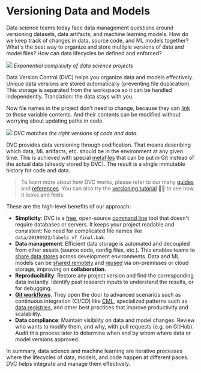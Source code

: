 # Versioning Data and Models

Data science teams today face data management questions around versioning
datasets, data artifacts, and machine learning models. How do we keep track of
changes in data, source code, and ML models together? What's the best way to
organize and store multiple versions of data and model files? How can data
lifecycles be defined and enforced?

![](/img/data-ver-complex.png) _Exponential complexity of data science projects_

Data Version Control (DVC) helps you organize data and models effectively.
Unique data versions are stored automatically (preventing file duplication).
This storage is separated from the <abbr>workspace</abbr> so it can be handled
independently. Translation: the data stays with you.

Now file names in the project don't need to change, because they can
[link](/doc/user-guide/large-dataset-optimization#file-link-types-for-the-dvc-cache)
to those variable contents. And their contents can be modified without worrying
about updating paths in code.

![](/img/project-versions.png) _DVC matches the right versions of code and
data._

DVC provides data versioning through codification. That means describing which
data, ML artifacts, etc. should be in the environment at any given time. This is
achieved with special [metafiles](/doc/user-guide/dvc-files-and-directories)
that can be put in Git instead of the actual data (already stored by DVC). The
result is a single immutable history for code and data.

> To learn more about how DVC works, please refer to our many
> [guides](/doc/user-guide) and [references](/doc/command-reference). You can
> also try the
> [versioning tutorial](/doc/use-cases/versioning-data-and-model-files/tutorial)
> 👩‍💻 to see how it looks and feels.

These are the high-level benefits of our approach:

- **Simplicity**: DVC is a
  [free](https://github.com/iterative/dvc/blob/master/LICENSE), open-source
  [command line](/doc/command-reference) tool that doesn't require databases or
  servers. It keeps your project readable and consistent: No need for
  complicated file names like `data/20190922/labels_v7_final.bak`.
- **Data management**: Efficient data storage is automated and decoupled from
  other assets (source code, config files, etc.). This enables teams to
  [share data stores](/doc/use-cases/shared-development-server) across
  development environments. Data and ML models can be
  [shared remotely](/doc/use-cases/sharing-data-and-model-files) and
  [reused](/doc/start/data-access) via on-premisses or cloud storage, improving
  on **collaboration**.
- **Reproducibility**: Restore any project version and find the corresponding
  data instantly. Identify past research inputs to understand the results, or
  for debugging.
- [**Git workflows**](https://about.gitlab.com/topics/version-control/what-is-git-workflow/).
  They open the door to advanced scenarios such as continuous integration
  (CI/CD) like [CML](https://cml.dev/), specialized patterns such as
  [data registries](/doc/use-cases/data-registries), and other best practices
  that improve productivity and scalability.
- **Data compliance**: Maintain visibility on data and model changes. Review who
  wants to modify them, and why, with pull requests (e.g. on GitHub). Audit this
  process later to determine when and by whom where data or model versions
  approved.

In summary, data science and machine learning are iterative processes where the
lifecycles of data, models, and code happen at different paces. DVC helps
integrate and manage them effectively.
